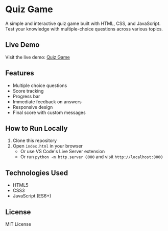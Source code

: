 # Quiz Game

A simple and interactive quiz game built with HTML, CSS, and JavaScript. Test your knowledge with multiple-choice questions across various topics.

## Live Demo

Visit the live demo: [Quiz Game](https://mwitipeter.github.io/Quiz-Test/)

## Features

- Multiple choice questions
- Score tracking
- Progress bar
- Immediate feedback on answers
- Responsive design
- Final score with custom messages

## How to Run Locally

1. Clone this repository
2. Open `index.html` in your browser
   - Or use VS Code's Live Server extension
   - Or run `python -m http.server 8000` and visit `http://localhost:8000`

## Technologies Used

- HTML5
- CSS3
- JavaScript (ES6+)

## License

MIT License

